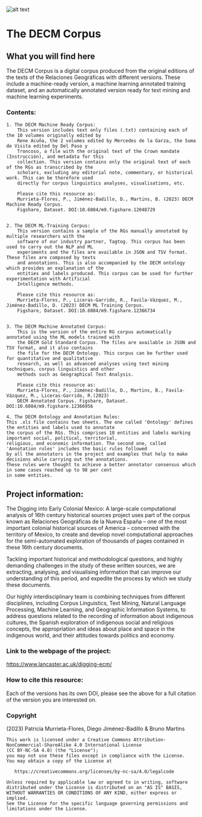 ![alt text](https://www.lancaster.ac.uk/digging-ecm/wp-content/uploads/2018/04/Logo-sticky-header-345.png  "Digging into Early Colonial Mexico Logo")
# The DECM Corpus

## What you will find here
The DECM Corpus is a digital corpus produced from the original editions of the texts of the Relaciones Geográficas with different versions. These include a machine-ready version, a machine learning annotated training dataset, and an automatically annotated version ready for text mining and machine learning experiments.

### Contents:
``` 
1. The DECM Machine Ready Corpus: 
	This version includes text only files (.txt) containing each of the 10 volumes originally edited by 
	Rene Acuña, the 2 volumes edited by Mercedes de la Garza, the Suma de Visita edited by Del Paso y 
	Troncoso, a file with the original text of the Crown mandate (Instrucción), and metadata for this 
	collection. This version contains only the original text of each of the RGs as transcribed by the 
	scholars, excluding any editorial note, commentary, or historical work. This can be therefore used 
	directly for corpus linguistics analyses, visualisations, etc.
	
	Please cite this resource as: 
	Murrieta-Flores, P., Jiménez-Badillo, D., Martins, B. (2023) DECM Machine Ready Corpus. 
	Figshare, Dataset. DOI:10.6084/m9.figshare.12048729
``` 	

``` 

2. The DECM ML-Training Corpus: 
	This version contains a sample of the RGs manually annotated by multiple researchers with the 
	software of our industry partner, Tagtog. This corpus has been used to carry out the NLP and ML 
	experiments and the files are available in JSON and TSV format. These files are composed by texts 
	and annotations. This is also accompanied by the DECM ontology which provides an explanation of the 
	entities and labels produced. This corpus can be used for further experimentation with Artificial 
	Intelligence methods.
	
	Please cite this resource as:
	Murrieta-Flores, P., Liceras-Garrido, R., Favila-Vázquez, M., Jiménez-Badillo, D. (2023) DECM ML Training Corpus. 
	Figshare, Dataset. DOI:10.6084/m9.figshare.12366734
``` 
``` 

3. The DECM Machine Annotated Corpus: 
	This is the version of the entire RG corpus automatically annotated using the ML models trained with
	the DECM Gold Standard Corpus. The files are available in JSON and TSV format, and it also contains
	the file for the DECM Ontology. This corpus can be further used for quantitative and qualitative 
	research, as well as advanced analyses using text mining techniques, corpus linguistics and other 
	methods such as Geographical Text Analysis. 
	
	Please cite this resource as:
	Murrieta-Flores, P., Jiménez-Badillo, D., Martins, B., Favila-Vázquez, M., Liceras-Garrido, R.(2023) 
	DECM Annotated Corpus. Figshare, Dataset. DOI:10.6084/m9.figshare.12366956
``` 
``` 
4. The DECM Ontology and Annotation Rules:
This .xls file contains two sheets. The one called 'Ontology' defines the entities and labels used to annotate 
the corpus of the RGs. This comprises 18 entities and labels marking important social, political, territorial, 
religious, and economic information. The second one, called 'Annotation rules' includes the basic rules followed 
by all the annotators in the project and examples that help to make decisions while carrying out the annotations. 
These rules were thought to achieve a better annotator consensus which in some cases reached up to 98 per cent 
in some entities.  

``` 

## Project information: 
The Digging into Early Colonial Mexico: A large-scale computational analysis of 16th century historical sources project uses part of the corpus known as Relaciones Geográficas de la Nueva España – one of the most important colonial historical sources of America – concerned with the territory of Mexico, to create and develop novel computational approaches for the semi-automated exploration of thousands of pages contained in these 16th century documents.

Tackling important historical and methodological questions, and highly demanding challenges in the study of these written sources, we are extracting, analysing, and visualising information that can improve our understanding of this period, and expedite the process by which we study these documents.

Our highly interdisciplinary team is combining techniques from different disciplines, including Corpus Linguistics, Text Mining, Natural Language Processing, Machine Learning, and Geographic Information Systems, to address questions related to the recording of information about indigenous cultures, the Spanish exploration of indigenous social and religious concepts, the appropriation and ideas about place and space in the indigenous world, and their attitudes towards politics and economy. 

### Link to the webpage of the project: 
https://www.lancaster.ac.uk/digging-ecm/

### How to cite this resource: 
Each of the versions has its own DOI, please see the above for a full citation of the version you are interested on.

### Copyright
(2023) Patricia Murrieta-Flores, Diego Jiménez-Badillo & Bruno Martins
``` 
This work is licensed under a Creative Commons Attribution-NonCommercial-ShareAlike 4.0 International License 
(CC BY-NC-SA 4.0) (the "License");
you may not use these files except in compliance with the License.
You may obtain a copy of the License at

   https://creativecommons.org/licenses/by-nc-sa/4.0/legalcode

Unless required by applicable law or agreed to in writing, software
distributed under the License is distributed on an "AS IS" BASIS,
WITHOUT WARRANTIES OR CONDITIONS OF ANY KIND, either express or implied.
See the License for the specific language governing permissions and
limitations under the License.
``` 


